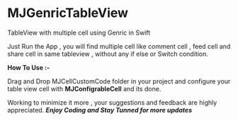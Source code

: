 # MJGenricTableView
TableView with multiple cell using Genric in Swift

Just Run the App  , you will find multiple cell like comment cell , feed cell and share cell in same tableview , without any if else or Switch condition.

**How To Use :-**

Drag and Drop MJCellCustomCode folder in your project and configure your table view cell with **MJConfigrableCell** and its done. 

Working to minimize it more ,  your suggestions and feedback are highly appreciated.
***Enjoy Coding and Stay Tunned for more updates***
